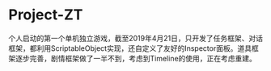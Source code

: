 # Project-ZT
个人启动的第一个单机独立游戏，截至2019年4月21日，只开发了任务框架、对话框架，都利用ScriptableObject实现，还自定义了友好的Inspector面板。道具框架逐步完善，剧情框架做了一半不到，考虑到Timeline的使用，正在考虑重建。
